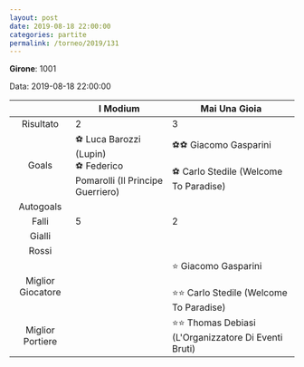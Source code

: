 ```yaml
---
layout: post
date: 2019-08-18 22:00:00
categories: partite
permalink: /torneo/2019/131
---
```

**Girone**: 1001

Data: 2019-08-18 22:00:00

| | I Modium | Mai Una Gioia |
|:-----:|-----|-----|
Risultato|2|3
Goals|⚽ Luca Barozzi (Lupin)<br/>⚽ Federico Pomarolli (Il Principe Guerriero)|⚽⚽ Giacomo Gasparini<br/><br/>⚽ Carlo Stedile (Welcome To Paradise)<br/>
Autogoals||
Falli|5|2
Gialli||
Rossi||
Miglior Giocatore||⭐ Giacomo Gasparini<br/><br/>⭐⭐ Carlo Stedile (Welcome To Paradise)<br/>
Miglior Portiere||⭐⭐ Thomas Debiasi (L'Organizzatore Di Eventi Bruti)<br/>